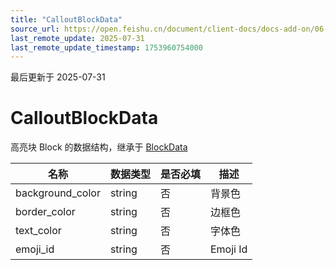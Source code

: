 ```yaml
---
title: "CalloutBlockData"
source_url: https://open.feishu.cn/document/client-docs/docs-add-on/06-data-structure/BlockData/CalloutBlockData
last_remote_update: 2025-07-31
last_remote_update_timestamp: 1753960754000
---
```

最后更新于 2025-07-31

# CalloutBlockData
高亮块 Block 的数据结构，继承于 [BlockData](https://open.feishu.cn/document/uAjLw4CM/uYjL24iN/docs-add-on/05-api-doc/BlockData/blockdata)

| **名称**           | **数据类型** | **是否必填** | **描述**   |
| ---------------- | -------- | -------- | -------- |
| background_color | string   | 否        | 背景色      |
| border_color     | string   | 否        | 边框色      |
| text_color       | string   | 否        | 字体色      |
| emoji_id         | string   | 否        | Emoji Id
